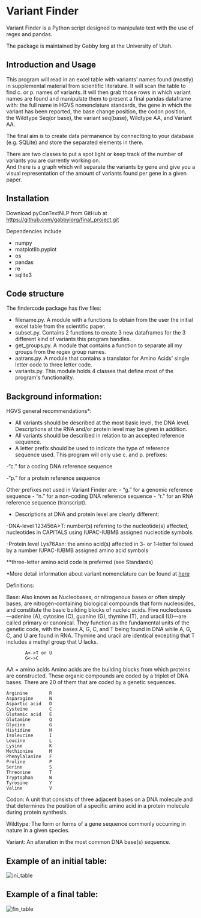 # Variant Finder

Variant Finder is a Python script designed to manipulate text with the use of regex and pandas.

The package is maintained by Gabby Iorg at the University of Utah.

## Introduction and Usage

This program will read in an excel table with variants' names found (mostly) in supplemental material from scientific literature.
It will scan the table to find c. or p. names of variants.
It will then grab those rows in which variant names are found and manipulate them to present a final pandas dataframe with: the full name in HGVS nomenclature standards, the gene in which the variant has been reported, the base change position, the codon position, the Wildtype Seq(or base), the variant seq(base), Wildtype AA, and Variant AA.

The final aim is to create data permanence by connectting to your database (e.g. SQLite) and store the separated elements in there. 

There are two classes to put a spot light or keep track of the number of variants you are currently working on.  
And there is a graph which will separate the variants by gene and give you a visual representation of the amount of variants found per gene in a given paper. 

## Installation

Download pyConTextNLP from GitHub at https://github.com/gabbyiorg/final_project.git

Dependencies include
- numpy
- matplotlib.pyplot
- os
- pandas
- re
- sqlite3

## Code structure
The findercode package has five files:

- filename.py. A module with a functions to obtain from the user the initial excel table from the scientific paper.
- subset.py. Contains 2 functions to create 3 new dataframes for the 3 different kind of variants this program handles.
- get_groups.py. A module that contains a function to separate all my groups from the regex group names.
- aatrans.py. A module that contains a translator for Amino Acids' single letter code to three letter code.
- variants.py. This module holds 4 classes that define most of the program's functionality.   

## Background information: 

HGVS general recommendations*: 
 - All variants should be described at the most basic level, the DNA level. Descriptions at the RNA and/or protein level may be given in addition.
 - All variants should be described in relation to an accepted reference sequence. 
 - A letter prefix should be used to indicate the type of reference sequence used. This program will only use c. and p. prefixes:
 
  -“c.” for a coding DNA reference sequence
  
  -“p.” for a protein reference sequence
  
   Other prefixes not used in Variant Finder are:
       - “g.” for a genomic reference sequence
       - “n.” for a non-coding DNA reference sequence
       - “r.” for an RNA reference sequence (transcript).
       
- Descriptions at DNA and protein level are clearly different:

-DNA-level 123456A>T: number(s) referring to the nucleotide(s) affected, nucleotides in CAPITALS using IUPAC-IUBMB assigned nucleotide symbols.
       
-Protein level Lys76Asn: the amino acid(s) affected in 3- or 1-letter followed by a number IUPAC-IUBMB assigned amino acid symbols 
    
**three-letter amino acid code is preferred (see Standards)

*More detail information about variant nomenclature can be found at [here](http://varnomen.hgvs.org/recommendations/general/)

Definitions: 

Base: Also known as Nucleobases, or nitrogenous bases or often simply bases, are nitrogen-containing biological compounds that form nucleosides, and constitute the basic building blocks of nucleic acids. Five nucleobases—adenine (A), cytosine (C), guanine (G), thymine (T), and uracil (U)—are called primary or canonical. They function as the fundamental units of the genetic code, with the bases A, G, C, and T being found in DNA while A, G, C, and U are found in RNA. Thymine and uracil are identical excepting that T includes a methyl group that U lacks.
```
       A<->T or U
       G<->C
```
AA = amino acids
 Amino acids are the building blocks from which proteins are constructed. These organic compounds are coded by a triplet of DNA bases. There are 20 of them that are coded by a genetic sequences.
          
    Arginine        R
    Asparagine      N
    Aspartic acid   D
    Cysteine        C
    Glutamic acid   E
    Glutamine       Q
    Glycine         G
    Histidine       H 
    Isoleucine      I
    Leucine         L 
    Lysine          K
    Methionine      M
    Phenylalanine   F
    Proline         P
    Serine          S
    Threonine       T
    Tryptophan      W
    Tyrosine        Y
    Valine          V

Codon: A unit that consists of three adjacent bases on a DNA molecule and that determines the position of a specific amino acid in a protein molecule during protein synthesis.

Wildtype: The form or forms of a gene sequence commonly occurring in nature in a given species. 

Variant: An alteration in the most common DNA base(s) sequence. 

## Example of an initial table:

![ini_table](https://user-images.githubusercontent.com/29233838/34282672-914d37ae-e684-11e7-8bc0-ba9a70f81d4d.JPG)


## Example of a final table:

![fin_table](https://user-images.githubusercontent.com/29233838/34282745-12ccf508-e685-11e7-94ed-dc38710412a4.JPG)
